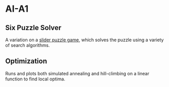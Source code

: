 # AI-A1

## Six Puzzle Solver
A variation on a [slider puzzle game](https://en.wikipedia.org/wiki/15_puzzle), which solves the puzzle using a variety of search algorithms.

## Optimization
Runs and plots both simulated annealing and hill-climbing on a linear function to find local optima.
